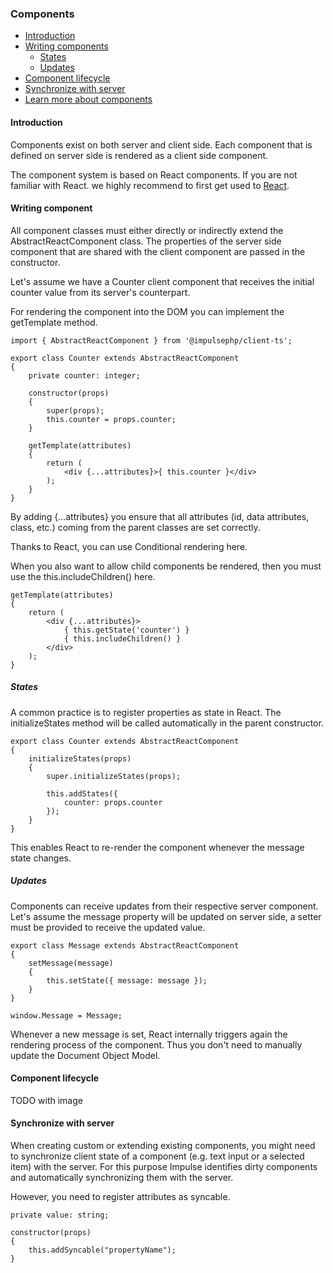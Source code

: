 <h3 class="doc-title">Components</h3>

- [Introduction](#introduction)
- [Writing components](#create-components)
  - [States](#states)
  - [Updates](#updates)
- [Component lifecycle](#component-lifecycle)
- [Synchronize with server](#synchronize-with-server)
- [Learn more about components](#advanced_topics)

<h4><a id="introduction">Introduction</a></h4>


Components exist on both server and client side. Each component that is defined on server side is rendered as a client
side component.

The component system is based on React components. If you are not familiar with React. we highly recommend to first get
used to <a href="https://reactjs.org/">React</a>.

<h4><a id="create-components">Writing component</a></h4>

All component classes must either directly or indirectly extend the <span class="code-hint">AbstractReactComponent</span>
class. The properties of the server side component that are shared with the client component are passed in the constructor.

Let's assume we have a Counter client component that receives the initial counter value from its server's counterpart.

For rendering the component into the DOM you can implement the <span class="code-hint">getTemplate</span> method.

<pre class="imp-code code-white language-js code-xl">
<code class="language-js">import { AbstractReactComponent } from '@impulsephp/client-ts';

export class Counter extends AbstractReactComponent
{
    private counter: integer;

    constructor(props)
    {
        super(props);
        this.counter = props.counter;
    }

    getTemplate(attributes)
    {
        return (
            &lt;div {...attributes}&gt;{ this.counter }&lt;/div&gt;
        );
    }
}</code>
</pre>

By adding <span class="code-hint">{...attributes}</span> you ensure that all attributes (id, data attributes, class, etc.)
coming from the parent classes are set correctly.

Thanks to React, you can use <span class="code-hint">Conditional rendering</span> here.

When you also want to allow
child components be rendered, then you must use the <span class="code-hint">this.includeChildren()</span> here.

<pre class="imp-code code-white  language-js">
<code class="language-js">getTemplate(attributes)
{
    return (
        &lt;div {...attributes}&gt;
            { this.getState('counter') }
            { this.includeChildren() }
        &lt;/div&gt;
    );
}</code>
</pre>

<h5><a id="states">States</a></h5>

A common practice is to register properties as state in React. The <span class="code-hint">initializeStates</span> method
will be called automatically in the parent constructor.

<pre class="imp-code code-white  language-js">
<code class="language-js">export class Counter extends AbstractReactComponent
{
    initializeStates(props)
    {
        super.initializeStates(props);

        this.addStates({
            counter: props.counter
        });
    }
}</code>
</pre>

This enables React to re-render the component whenever the message state changes.

<h5><a id="updates">Updates</a></h5>

Components can receive updates from their respective server component. Let's assume the message property will be updated
on server side, a setter must be provided to receive the updated value.

<pre class="imp-code code-white  language-js">
<code class="language-js">export class Message extends AbstractReactComponent 
{
    setMessage(message) 
    {
        this.setState({ message: message });
    }
}

window.Message = Message;</code>
</pre>

Whenever a new message is set, React internally triggers again the rendering process of the component. Thus you don't
need to manually update the Document Object Model.

<h4><a id="component-lifecycle">Component lifecycle</a></h4>

TODO with image

<h4><a id="synchronize-with-server">Synchronize with server</a></h4>

When creating custom or extending existing components, you might need to synchronize client state of a component
(e.g. text input or a selected item) with the server. For this purpose Impulse identifies
<span class="code-hint">dirty</span> components and automatically synchronizing them with the server.

However, you need to register attributes as syncable.

<pre class="imp-code code-white  language-js">
<code class="language-js">private value: string;

constructor(props)
{
    this.addSyncable("propertyName");
}</code>
</pre>